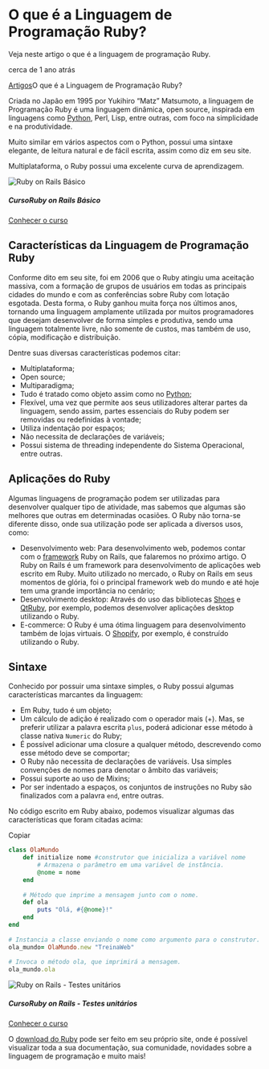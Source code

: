 # O que é a Linguagem de Programação Ruby?

Veja neste artigo o que é a linguagem de programação Ruby.

 cerca de 1 ano atrás

[Artigos](https://www.treinaweb.com.br/blog)O que é a Linguagem de Programação Ruby?

Criada no Japão em 1995 por Yukihiro “Matz” Matsumoto, a linguagem de Programação Ruby é uma linguagem dinâmica, open source, inspirada em linguagens como [Python](https://www.treinaweb.com.br/blog/o-que-e-python/), Perl, Lisp, entre outras, com foco na simplicidade e na produtividade.

Muito similar em vários aspectos com o Python, possui uma sintaxe elegante, de leitura natural e de fácil escrita, assim como diz em seu site.

Multiplataforma, o Ruby possui uma excelente curva de aprendizagem.



![Ruby on Rails Básico](https://d2knvm16wkt3ia.cloudfront.net/assets/svg-icon/ruby-on-rails.svg)

##### CursoRuby on Rails Básico

[Conhecer o curso](https://www.treinaweb.com.br/curso/ruby-on-rails-basico)

## Características da Linguagem de Programação Ruby

Conforme dito em seu site, foi em 2006 que o Ruby atingiu uma aceitação massiva, com a formação de grupos de usuários em todas as principais cidades do mundo e com as conferências sobre Ruby com lotação esgotada. Desta forma, o Ruby ganhou muita força nos últimos anos, tornando uma linguagem amplamente utilizada por muitos programadores que desejam desenvolver de forma simples e produtiva, sendo uma linguagem totalmente livre, não somente de custos, mas também de uso, cópia, modificação e distribuição.

Dentre suas diversas características podemos citar:

- Multiplataforma;
- Open source;
- Multiparadigma;
- Tudo é tratado como objeto assim como no [Python](https://www.treinaweb.com.br/blog/afinal-por-que-devo-aprender-python-para-2020/);
- Flexível, uma vez que permite aos seus utilizadores alterar partes da linguagem, sendo assim, partes essenciais do Ruby podem ser removidas ou redefinidas à vontade;
- Utiliza indentação por espaços;
- Não necessita de declarações de variáveis;
- Possui sistema de threading independente do Sistema Operacional, entre outras.

## Aplicações do Ruby

Algumas linguagens de programação podem ser utilizadas para desenvolver qualquer tipo de atividade, mas sabemos que algumas são melhores que outras em determinadas ocasiões. O Ruby não torna-se diferente disso, onde sua utilização pode ser aplicada a diversos usos, como:

- Desenvolvimento web: Para desenvolvimento web, podemos contar com o [framework](https://www.treinaweb.com.br/blog/para-que-serve-um-framework/) Ruby on Rails, que falaremos no próximo artigo. O Ruby on Rails é um framework para desenvolvimento de aplicações web escrito em Ruby. Muito utilizado no mercado, o Ruby on Rails em seus momentos de glória, foi o principal framework web do mundo e até hoje tem uma grande importância no cenário;
- Desenvolvimento desktop: Através do uso das bibliotecas [Shoes](http://shoesrb.com/) e [QtRuby](https://techbase.kde.org/Languages/Ruby), por exemplo, podemos desenvolver aplicações desktop utilizando o Ruby.
- E-commerce: O Ruby é uma ótima linguagem para desenvolvimento também de lojas virtuais. O [Shopify](https://www.shopify.com.br/), por exemplo, é construído utilizando o Ruby.

## Sintaxe

Conhecido por possuir uma sintaxe simples, o Ruby possui algumas características marcantes da linguagem:

- Em Ruby, tudo é um objeto;
- Um cálculo de adição é realizado com o operador mais (+). Mas, se preferir utilizar a palavra escrita `plus`, poderá adicionar esse método à classe nativa `Numeric` do Ruby;
- É possível adicionar uma closure a qualquer método, descrevendo como esse método deve se comportar;
- O Ruby não necessita de declarações de variáveis. Usa simples convenções de nomes para denotar o âmbito das variáveis;
- Possui suporte ao uso de Mixins;
- Por ser indentado a espaços, os conjuntos de instruções no Ruby são finalizados com a palavra `end`, entre outras.

No código escrito em Ruby abaixo, podemos visualizar algumas das características que foram citadas acima:

Copiar

```ruby
class OlaMundo
 	def initialize nome #construtor que inicializa a variável nome
		# Armazena o parâmetro em uma variável de instância.
		@nome = nome
	end
 
	# Método que imprime a mensagem junto com o nome.
	def ola
		puts "Olá, #{@nome}!"
	end
end
 
# Instancia a classe enviando o nome como argumento para o construtor.
ola_mundo= OlaMundo.new "TreinaWeb"
 
# Invoca o método ola, que imprimirá a mensagem.
ola_mundo.ola
```



![Ruby on Rails - Testes unitários](https://d2knvm16wkt3ia.cloudfront.net/assets/svg-icon/ruby-on-rails.svg)

##### CursoRuby on Rails - Testes unitários

[Conhecer o curso](https://www.treinaweb.com.br/curso/testes-unitarios-em-aplicacoes-rails)

O [download do Ruby](https://www.ruby-lang.org/pt/downloads/) pode ser feito em seu próprio site, onde é possível visualizar toda a sua documentação, sua comunidade, novidades sobre a linguagem de programação e muito mais!